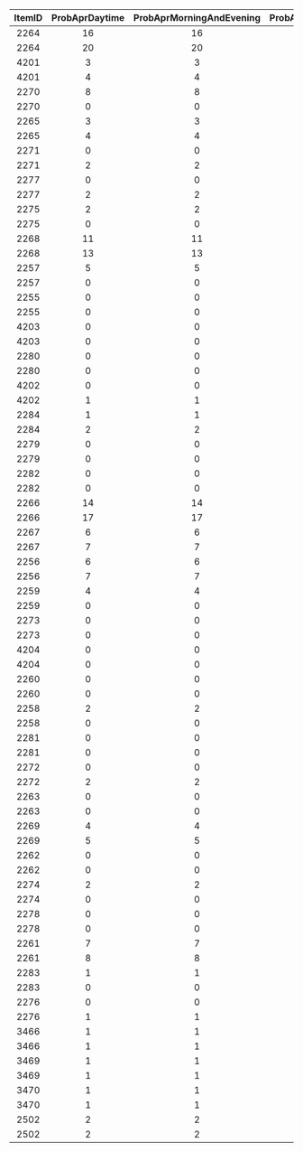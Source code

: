 | ItemID | ProbAprDaytime | ProbAprMorningAndEvening | ProbAprNight | ProbAugDaytime | ProbAugMorningAndEvening | ProbAugNight | ProbDecDaytime | ProbDecMorningAndEvening | ProbDecNight | ProbFebDaytime | ProbFebMorningAndEvening | ProbFebNight | ProbJanDaytime | ProbJanMorningAndEvening | ProbJanNight | ProbJulDaytime | ProbJulMorningAndEvening | ProbJulNight | ProbJunDaytime | ProbJunMorningAndEvening | ProbJunNight | ProbMarDaytime | ProbMarMorningAndEvening | ProbMarNight | ProbMayDaytime | ProbMayMorningAndEvening | ProbMayNight | ProbNovDaytime | ProbNovMorningAndEvening | ProbNovNight | ProbOctDaytime | ProbOctMorningAndEvening | ProbOctNight | ProbSepDaytime | ProbSepMorningAndEvening | ProbSepNight | AppearArea |
|:--:|:--:|:--:|:--:|:--:|:--:|:--:|:--:|:--:|:--:|:--:|:--:|:--:|:--:|:--:|:--:|:--:|:--:|:--:|:--:|:--:|:--:|:--:|:--:|:--:|:--:|:--:|:--:|:--:|:--:|:--:|:--:|:--:|:--:|:--:|:--:|:--:|:--:|
| 2264 | 16 | 16 | 17 | 15 | 14 | 16 | 21 | 20 | 18 | 20 | 19 | 18 | 21 | 20 | 18 | 15 | 14 | 15 | 18 | 18 | 17 | 20 | 18 | 19 | 20 | 20 | 20 | 21 | 20 | 19 | 20 | 20 | 21 | 15 | 15 | 15 | 0 | 
| 2264 | 20 | 20 | 21 | 20 | 19 | 18 | 18 | 18 | 17 | 15 | 14 | 16 | 15 | 14 | 15 | 21 | 20 | 18 | 21 | 20 | 18 | 15 | 15 | 15 | 21 | 20 | 19 | 20 | 20 | 20 | 16 | 16 | 17 | 20 | 18 | 19 | 1 | 
| 4201 | 3 | 3 | 0 | 3 | 3 | 0 | 4 | 3 | 0 | 4 | 3 | 0 | 4 | 3 | 0 | 3 | 3 | 0 | 3 | 3 | 0 | 3 | 3 | 0 | 3 | 3 | 0 | 5 | 3 | 0 | 4 | 4 | 0 | 2 | 2 | 0 | 0 | 
| 4201 | 4 | 4 | 0 | 4 | 3 | 0 | 3 | 3 | 0 | 3 | 3 | 0 | 3 | 3 | 0 | 4 | 3 | 0 | 4 | 3 | 0 | 2 | 2 | 0 | 5 | 3 | 0 | 3 | 3 | 0 | 3 | 3 | 0 | 3 | 3 | 0 | 1 | 
| 2270 | 8 | 8 | 8 | 8 | 7 | 8 | 10 | 9 | 9 | 10 | 9 | 9 | 10 | 9 | 9 | 8 | 8 | 8 | 9 | 8 | 9 | 9 | 9 | 9 | 9 | 9 | 9 | 0 | 0 | 0 | 0 | 0 | 0 | 0 | 0 | 0 | 0 | 
| 2270 | 0 | 0 | 0 | 10 | 9 | 9 | 9 | 8 | 9 | 8 | 7 | 8 | 8 | 8 | 8 | 10 | 9 | 9 | 10 | 9 | 9 | 0 | 0 | 0 | 0 | 0 | 0 | 9 | 9 | 9 | 8 | 8 | 8 | 9 | 9 | 9 | 1 | 
| 2265 | 3 | 3 | 3 | 3 | 3 | 3 | 0 | 0 | 0 | 0 | 0 | 0 | 0 | 0 | 0 | 3 | 3 | 3 | 4 | 4 | 4 | 4 | 4 | 4 | 4 | 4 | 4 | 4 | 4 | 4 | 4 | 4 | 5 | 4 | 4 | 3 | 0 | 
| 2265 | 4 | 4 | 5 | 0 | 0 | 0 | 4 | 4 | 4 | 3 | 3 | 3 | 3 | 3 | 3 | 0 | 0 | 0 | 0 | 0 | 0 | 4 | 4 | 3 | 4 | 4 | 4 | 4 | 4 | 4 | 3 | 3 | 3 | 4 | 4 | 4 | 1 | 
| 2271 | 0 | 0 | 0 | 2 | 2 | 2 | 0 | 0 | 0 | 0 | 0 | 0 | 0 | 0 | 0 | 0 | 0 | 0 | 0 | 0 | 0 | 0 | 0 | 0 | 0 | 0 | 0 | 0 | 0 | 0 | 2 | 2 | 2 | 2 | 2 | 2 | 0 | 
| 2271 | 2 | 2 | 2 | 0 | 0 | 0 | 0 | 0 | 0 | 2 | 2 | 2 | 0 | 0 | 0 | 0 | 0 | 0 | 0 | 0 | 0 | 2 | 2 | 2 | 0 | 0 | 0 | 0 | 0 | 0 | 0 | 0 | 0 | 0 | 0 | 0 | 1 | 
| 2277 | 0 | 0 | 0 | 2 | 2 | 0 | 0 | 0 | 0 | 0 | 0 | 0 | 0 | 0 | 0 | 0 | 0 | 0 | 0 | 0 | 0 | 0 | 0 | 0 | 0 | 0 | 0 | 2 | 2 | 0 | 2 | 2 | 0 | 2 | 2 | 0 | 0 | 
| 2277 | 2 | 2 | 0 | 0 | 0 | 0 | 0 | 0 | 0 | 2 | 2 | 0 | 0 | 0 | 0 | 0 | 0 | 0 | 0 | 0 | 0 | 2 | 2 | 0 | 2 | 2 | 0 | 0 | 0 | 0 | 0 | 0 | 0 | 0 | 0 | 0 | 1 | 
| 2275 | 2 | 2 | 2 | 2 | 1 | 1 | 2 | 2 | 2 | 2 | 2 | 2 | 2 | 2 | 2 | 2 | 2 | 2 | 0 | 0 | 0 | 2 | 2 | 2 | 0 | 0 | 0 | 2 | 2 | 2 | 0 | 0 | 0 | 2 | 1 | 1 | 0 | 
| 2275 | 0 | 0 | 0 | 2 | 2 | 2 | 0 | 0 | 0 | 2 | 1 | 1 | 2 | 2 | 2 | 2 | 2 | 2 | 2 | 2 | 2 | 2 | 1 | 1 | 2 | 2 | 2 | 0 | 0 | 0 | 2 | 2 | 2 | 2 | 2 | 2 | 1 | 
| 2268 | 11 | 11 | 11 | 0 | 0 | 0 | 13 | 13 | 12 | 13 | 13 | 12 | 13 | 13 | 12 | 0 | 0 | 0 | 0 | 0 | 0 | 13 | 12 | 12 | 0 | 0 | 0 | 13 | 13 | 12 | 13 | 13 | 14 | 0 | 0 | 0 | 0 | 
| 2268 | 13 | 13 | 14 | 13 | 13 | 12 | 0 | 0 | 0 | 0 | 0 | 0 | 0 | 0 | 0 | 13 | 13 | 12 | 13 | 13 | 12 | 0 | 0 | 0 | 13 | 13 | 12 | 0 | 0 | 0 | 11 | 11 | 11 | 13 | 12 | 12 | 1 | 
| 2257 | 5 | 5 | 5 | 5 | 5 | 5 | 0 | 0 | 0 | 0 | 0 | 0 | 0 | 0 | 0 | 5 | 5 | 5 | 6 | 5 | 6 | 0 | 0 | 0 | 6 | 6 | 6 | 0 | 0 | 0 | 0 | 0 | 0 | 5 | 5 | 6 | 0 | 
| 2257 | 0 | 0 | 0 | 0 | 0 | 0 | 6 | 5 | 6 | 5 | 5 | 5 | 5 | 5 | 5 | 0 | 0 | 0 | 0 | 0 | 0 | 5 | 5 | 6 | 0 | 0 | 0 | 6 | 6 | 6 | 5 | 5 | 5 | 0 | 0 | 0 | 1 | 
| 2255 | 0 | 0 | 0 | 0 | 0 | 0 | 11 | 10 | 10 | 11 | 10 | 10 | 11 | 10 | 10 | 0 | 0 | 0 | 0 | 0 | 0 | 10 | 10 | 10 | 0 | 0 | 0 | 0 | 0 | 0 | 0 | 0 | 0 | 0 | 0 | 0 | 0 | 
| 2255 | 0 | 0 | 0 | 11 | 10 | 10 | 0 | 0 | 0 | 0 | 0 | 0 | 0 | 0 | 0 | 11 | 10 | 10 | 11 | 10 | 10 | 0 | 0 | 0 | 0 | 0 | 0 | 0 | 0 | 0 | 0 | 0 | 0 | 10 | 10 | 10 | 1 | 
| 4203 | 0 | 0 | 0 | 2 | 2 | 2 | 0 | 0 | 0 | 0 | 0 | 0 | 0 | 0 | 0 | 2 | 2 | 2 | 2 | 2 | 2 | 0 | 0 | 0 | 0 | 0 | 0 | 0 | 0 | 0 | 0 | 0 | 0 | 2 | 2 | 2 | 0 | 
| 4203 | 0 | 0 | 0 | 0 | 0 | 0 | 2 | 2 | 2 | 2 | 2 | 2 | 2 | 2 | 2 | 0 | 0 | 0 | 0 | 0 | 0 | 2 | 2 | 2 | 0 | 0 | 0 | 0 | 0 | 0 | 0 | 0 | 0 | 0 | 0 | 0 | 1 | 
| 2280 | 0 | 0 | 0 | 0 | 2 | 2 | 0 | 0 | 0 | 0 | 0 | 0 | 0 | 0 | 0 | 0 | 2 | 2 | 0 | 2 | 2 | 0 | 0 | 0 | 0 | 0 | 0 | 0 | 0 | 0 | 0 | 0 | 0 | 0 | 2 | 2 | 0 | 
| 2280 | 0 | 0 | 0 | 0 | 0 | 0 | 0 | 2 | 2 | 0 | 2 | 2 | 0 | 2 | 2 | 0 | 0 | 0 | 0 | 0 | 0 | 0 | 2 | 2 | 0 | 0 | 0 | 0 | 0 | 0 | 0 | 0 | 0 | 0 | 0 | 0 | 1 | 
| 4202 | 0 | 0 | 0 | 1 | 1 | 1 | 0 | 0 | 0 | 0 | 0 | 0 | 0 | 0 | 0 | 1 | 1 | 1 | 1 | 1 | 1 | 0 | 0 | 0 | 1 | 1 | 1 | 0 | 0 | 0 | 1 | 1 | 1 | 1 | 1 | 1 | 0 | 
| 4202 | 1 | 1 | 1 | 0 | 0 | 0 | 1 | 1 | 1 | 1 | 1 | 1 | 1 | 1 | 1 | 0 | 0 | 0 | 0 | 0 | 0 | 1 | 1 | 1 | 0 | 0 | 0 | 1 | 1 | 1 | 0 | 0 | 0 | 0 | 0 | 0 | 1 | 
| 2284 | 1 | 1 | 1 | 1 | 1 | 1 | 2 | 2 | 2 | 2 | 2 | 2 | 2 | 2 | 2 | 1 | 1 | 1 | 1 | 1 | 1 | 2 | 2 | 2 | 2 | 2 | 2 | 2 | 2 | 2 | 2 | 2 | 2 | 1 | 1 | 1 | 0 | 
| 2284 | 2 | 2 | 2 | 2 | 2 | 2 | 1 | 1 | 1 | 1 | 1 | 1 | 1 | 1 | 1 | 2 | 2 | 2 | 2 | 2 | 2 | 1 | 1 | 1 | 2 | 2 | 2 | 2 | 2 | 2 | 1 | 1 | 1 | 2 | 2 | 2 | 1 | 
| 2279 | 0 | 0 | 0 | 0 | 1 | 1 | 0 | 0 | 0 | 0 | 0 | 0 | 0 | 0 | 0 | 0 | 1 | 1 | 0 | 1 | 1 | 0 | 0 | 0 | 0 | 0 | 0 | 0 | 0 | 0 | 0 | 0 | 0 | 0 | 1 | 1 | 0 | 
| 2279 | 0 | 0 | 0 | 0 | 0 | 0 | 0 | 1 | 1 | 0 | 1 | 1 | 0 | 1 | 1 | 0 | 0 | 0 | 0 | 0 | 0 | 0 | 1 | 1 | 0 | 0 | 0 | 0 | 0 | 0 | 0 | 0 | 0 | 0 | 0 | 0 | 1 | 
| 2282 | 0 | 0 | 0 | 1 | 1 | 1 | 0 | 0 | 0 | 0 | 0 | 0 | 0 | 0 | 0 | 1 | 1 | 1 | 1 | 1 | 1 | 0 | 0 | 0 | 0 | 0 | 0 | 0 | 0 | 0 | 0 | 0 | 0 | 1 | 1 | 1 | 0 | 
| 2282 | 0 | 0 | 0 | 0 | 0 | 0 | 1 | 1 | 1 | 1 | 1 | 1 | 1 | 1 | 1 | 0 | 0 | 0 | 0 | 0 | 0 | 1 | 1 | 1 | 0 | 0 | 0 | 0 | 0 | 0 | 0 | 0 | 0 | 0 | 0 | 0 | 1 | 
| 2266 | 14 | 14 | 14 | 11 | 11 | 12 | 17 | 16 | 16 | 18 | 17 | 16 | 17 | 16 | 16 | 13 | 12 | 13 | 16 | 16 | 16 | 17 | 15 | 16 | 16 | 16 | 17 | 17 | 16 | 16 | 17 | 17 | 18 | 13 | 12 | 14 | 0 | 
| 2266 | 17 | 17 | 18 | 18 | 17 | 16 | 16 | 16 | 16 | 11 | 11 | 12 | 13 | 12 | 13 | 17 | 16 | 16 | 17 | 16 | 16 | 13 | 12 | 14 | 17 | 16 | 16 | 16 | 16 | 17 | 14 | 14 | 14 | 17 | 15 | 16 | 1 | 
| 2267 | 6 | 6 | 6 | 5 | 5 | 5 | 7 | 6 | 6 | 7 | 6 | 6 | 7 | 6 | 6 | 6 | 5 | 6 | 7 | 6 | 6 | 7 | 6 | 6 | 6 | 6 | 7 | 7 | 6 | 7 | 7 | 7 | 7 | 7 | 7 | 7 | 0 | 
| 2267 | 7 | 7 | 7 | 7 | 6 | 6 | 7 | 6 | 6 | 5 | 5 | 5 | 6 | 5 | 6 | 7 | 6 | 6 | 7 | 6 | 6 | 7 | 7 | 7 | 7 | 6 | 7 | 6 | 6 | 7 | 6 | 6 | 6 | 7 | 6 | 6 | 1 | 
| 2256 | 6 | 6 | 6 | 5 | 5 | 5 | 0 | 0 | 0 | 0 | 0 | 0 | 0 | 0 | 0 | 5 | 5 | 5 | 6 | 6 | 6 | 0 | 0 | 0 | 6 | 6 | 6 | 7 | 6 | 6 | 7 | 7 | 7 | 6 | 6 | 6 | 0 | 
| 2256 | 7 | 7 | 7 | 0 | 0 | 0 | 6 | 6 | 6 | 5 | 5 | 5 | 5 | 5 | 5 | 0 | 0 | 0 | 0 | 0 | 0 | 6 | 6 | 6 | 7 | 6 | 6 | 6 | 6 | 6 | 6 | 6 | 6 | 0 | 0 | 0 | 1 | 
| 2259 | 4 | 4 | 4 | 4 | 4 | 4 | 0 | 0 | 0 | 0 | 0 | 0 | 0 | 0 | 0 | 4 | 4 | 4 | 4 | 4 | 4 | 0 | 0 | 0 | 5 | 5 | 5 | 0 | 0 | 0 | 0 | 0 | 0 | 4 | 4 | 4 | 0 | 
| 2259 | 0 | 0 | 0 | 0 | 0 | 0 | 4 | 4 | 4 | 4 | 4 | 4 | 4 | 4 | 4 | 0 | 0 | 0 | 0 | 0 | 0 | 4 | 4 | 4 | 0 | 0 | 0 | 5 | 5 | 5 | 4 | 4 | 4 | 0 | 0 | 0 | 1 | 
| 2273 | 0 | 0 | 0 | 0 | 0 | 0 | 0 | 6 | 6 | 0 | 6 | 6 | 0 | 6 | 6 | 0 | 0 | 0 | 0 | 0 | 0 | 0 | 6 | 6 | 0 | 0 | 0 | 0 | 6 | 6 | 0 | 0 | 0 | 0 | 0 | 0 | 0 | 
| 2273 | 0 | 0 | 0 | 0 | 6 | 6 | 0 | 0 | 0 | 0 | 0 | 0 | 0 | 0 | 0 | 0 | 6 | 6 | 0 | 6 | 6 | 0 | 0 | 0 | 0 | 6 | 6 | 0 | 0 | 0 | 0 | 0 | 0 | 0 | 6 | 6 | 1 | 
| 4204 | 0 | 0 | 1 | 0 | 0 | 1 | 0 | 0 | 1 | 0 | 0 | 1 | 0 | 0 | 1 | 0 | 0 | 1 | 0 | 0 | 1 | 0 | 0 | 1 | 0 | 0 | 1 | 0 | 0 | 1 | 0 | 0 | 1 | 0 | 0 | 1 | 0 | 
| 4204 | 0 | 0 | 1 | 0 | 0 | 1 | 0 | 0 | 1 | 0 | 0 | 1 | 0 | 0 | 1 | 0 | 0 | 1 | 0 | 0 | 1 | 0 | 0 | 1 | 0 | 0 | 1 | 0 | 0 | 1 | 0 | 0 | 1 | 0 | 0 | 1 | 1 | 
| 2260 | 0 | 0 | 0 | 1 | 1 | 0 | 0 | 0 | 0 | 0 | 0 | 0 | 0 | 0 | 0 | 1 | 1 | 0 | 0 | 0 | 0 | 0 | 0 | 0 | 0 | 0 | 0 | 0 | 0 | 0 | 0 | 0 | 0 | 0 | 0 | 0 | 0 | 
| 2260 | 0 | 0 | 0 | 0 | 0 | 0 | 0 | 0 | 0 | 1 | 1 | 0 | 1 | 1 | 0 | 0 | 0 | 0 | 0 | 0 | 0 | 0 | 0 | 0 | 0 | 0 | 0 | 0 | 0 | 0 | 0 | 0 | 0 | 0 | 0 | 0 | 1 | 
| 2258 | 2 | 2 | 2 | 2 | 2 | 2 | 0 | 0 | 0 | 0 | 0 | 0 | 0 | 0 | 0 | 2 | 2 | 2 | 2 | 2 | 2 | 0 | 0 | 0 | 2 | 2 | 2 | 0 | 0 | 0 | 0 | 0 | 0 | 2 | 2 | 2 | 0 | 
| 2258 | 0 | 0 | 0 | 0 | 0 | 0 | 2 | 2 | 2 | 2 | 2 | 2 | 2 | 2 | 2 | 0 | 0 | 0 | 0 | 0 | 0 | 2 | 2 | 2 | 0 | 0 | 0 | 2 | 2 | 2 | 2 | 2 | 2 | 0 | 0 | 0 | 1 | 
| 2281 | 0 | 0 | 0 | 0 | 1 | 1 | 0 | 0 | 0 | 0 | 0 | 0 | 0 | 0 | 0 | 0 | 1 | 1 | 0 | 1 | 1 | 0 | 0 | 0 | 0 | 0 | 0 | 0 | 0 | 0 | 0 | 0 | 0 | 0 | 1 | 1 | 0 | 
| 2281 | 0 | 0 | 0 | 0 | 0 | 0 | 0 | 1 | 1 | 0 | 1 | 1 | 0 | 1 | 1 | 0 | 0 | 0 | 0 | 0 | 0 | 0 | 1 | 1 | 0 | 0 | 0 | 0 | 0 | 0 | 0 | 0 | 0 | 0 | 0 | 0 | 1 | 
| 2272 | 0 | 0 | 0 | 2 | 2 | 2 | 0 | 0 | 0 | 0 | 0 | 0 | 0 | 0 | 0 | 2 | 2 | 2 | 2 | 2 | 2 | 0 | 0 | 0 | 0 | 0 | 0 | 0 | 0 | 0 | 2 | 2 | 2 | 2 | 2 | 2 | 0 | 
| 2272 | 2 | 2 | 2 | 0 | 0 | 0 | 2 | 2 | 2 | 2 | 2 | 2 | 2 | 2 | 2 | 0 | 0 | 0 | 0 | 0 | 0 | 2 | 2 | 2 | 0 | 0 | 0 | 0 | 0 | 0 | 0 | 0 | 0 | 0 | 0 | 0 | 1 | 
| 2263 | 0 | 0 | 0 | 8 | 7 | 8 | 0 | 0 | 0 | 0 | 0 | 0 | 0 | 0 | 0 | 8 | 8 | 8 | 0 | 0 | 0 | 0 | 0 | 0 | 0 | 0 | 0 | 0 | 0 | 0 | 0 | 0 | 0 | 8 | 8 | 8 | 0 | 
| 2263 | 0 | 0 | 0 | 0 | 0 | 0 | 0 | 0 | 0 | 8 | 7 | 8 | 8 | 8 | 8 | 0 | 0 | 0 | 0 | 0 | 0 | 8 | 8 | 8 | 0 | 0 | 0 | 0 | 0 | 0 | 0 | 0 | 0 | 0 | 0 | 0 | 1 | 
| 2269 | 4 | 4 | 5 | 4 | 4 | 4 | 5 | 5 | 5 | 5 | 5 | 5 | 5 | 5 | 5 | 4 | 4 | 4 | 5 | 4 | 5 | 5 | 5 | 5 | 5 | 5 | 5 | 5 | 5 | 5 | 5 | 5 | 6 | 6 | 5 | 6 | 0 | 
| 2269 | 5 | 5 | 6 | 5 | 5 | 5 | 5 | 4 | 5 | 4 | 4 | 4 | 4 | 4 | 4 | 5 | 5 | 5 | 5 | 5 | 5 | 6 | 5 | 6 | 5 | 5 | 5 | 5 | 5 | 5 | 4 | 4 | 5 | 5 | 5 | 5 | 1 | 
| 2262 | 0 | 0 | 0 | 0 | 0 | 0 | 0 | 0 | 5 | 0 | 0 | 5 | 0 | 0 | 5 | 0 | 0 | 0 | 0 | 0 | 0 | 0 | 0 | 0 | 0 | 0 | 0 | 0 | 0 | 5 | 0 | 0 | 0 | 0 | 0 | 0 | 0 | 
| 2262 | 0 | 0 | 0 | 0 | 0 | 5 | 0 | 0 | 0 | 0 | 0 | 0 | 0 | 0 | 0 | 0 | 0 | 5 | 0 | 0 | 5 | 0 | 0 | 0 | 0 | 0 | 5 | 0 | 0 | 0 | 0 | 0 | 0 | 0 | 0 | 0 | 1 | 
| 2274 | 2 | 2 | 2 | 0 | 0 | 0 | 2 | 2 | 2 | 2 | 2 | 2 | 2 | 2 | 2 | 0 | 0 | 0 | 0 | 0 | 0 | 2 | 2 | 2 | 0 | 0 | 0 | 2 | 2 | 2 | 0 | 0 | 0 | 0 | 0 | 0 | 0 | 
| 2274 | 0 | 0 | 0 | 2 | 2 | 2 | 0 | 0 | 0 | 0 | 0 | 0 | 0 | 0 | 0 | 2 | 2 | 2 | 2 | 2 | 2 | 0 | 0 | 0 | 2 | 2 | 2 | 0 | 0 | 0 | 2 | 2 | 2 | 2 | 2 | 2 | 1 | 
| 2278 | 0 | 0 | 0 | 1 | 1 | 0 | 0 | 0 | 0 | 0 | 0 | 0 | 0 | 0 | 0 | 1 | 1 | 0 | 0 | 0 | 0 | 0 | 0 | 0 | 0 | 0 | 0 | 0 | 0 | 0 | 0 | 0 | 0 | 1 | 1 | 0 | 0 | 
| 2278 | 0 | 0 | 0 | 0 | 0 | 0 | 0 | 0 | 0 | 1 | 1 | 0 | 1 | 1 | 0 | 0 | 0 | 0 | 0 | 0 | 0 | 1 | 1 | 0 | 0 | 0 | 0 | 0 | 0 | 0 | 0 | 0 | 0 | 0 | 0 | 0 | 1 | 
| 2261 | 7 | 7 | 7 | 6 | 6 | 7 | 0 | 0 | 0 | 0 | 0 | 0 | 0 | 0 | 0 | 7 | 6 | 7 | 7 | 7 | 7 | 0 | 0 | 0 | 8 | 8 | 8 | 8 | 8 | 8 | 8 | 8 | 8 | 8 | 7 | 8 | 0 | 
| 2261 | 8 | 8 | 8 | 0 | 0 | 0 | 7 | 7 | 7 | 6 | 6 | 7 | 7 | 6 | 7 | 0 | 0 | 0 | 0 | 0 | 0 | 8 | 7 | 8 | 8 | 8 | 8 | 8 | 8 | 8 | 7 | 7 | 7 | 0 | 0 | 0 | 1 | 
| 2283 | 1 | 1 | 1 | 0 | 0 | 0 | 1 | 1 | 1 | 1 | 1 | 1 | 1 | 1 | 1 | 0 | 0 | 0 | 0 | 0 | 0 | 1 | 1 | 1 | 1 | 1 | 1 | 0 | 0 | 0 | 0 | 0 | 0 | 0 | 0 | 0 | 0 | 
| 2283 | 0 | 0 | 0 | 1 | 1 | 1 | 0 | 0 | 0 | 0 | 0 | 0 | 0 | 0 | 0 | 1 | 1 | 1 | 1 | 1 | 1 | 0 | 0 | 0 | 0 | 0 | 0 | 1 | 1 | 1 | 1 | 1 | 1 | 1 | 1 | 1 | 1 | 
| 2276 | 0 | 0 | 0 | 1 | 1 | 1 | 0 | 0 | 0 | 0 | 0 | 0 | 0 | 0 | 0 | 1 | 1 | 1 | 1 | 1 | 1 | 0 | 0 | 0 | 1 | 1 | 1 | 0 | 0 | 0 | 1 | 1 | 1 | 1 | 1 | 1 | 0 | 
| 2276 | 1 | 1 | 1 | 0 | 0 | 0 | 1 | 1 | 1 | 1 | 1 | 1 | 1 | 1 | 1 | 0 | 0 | 0 | 0 | 0 | 0 | 1 | 1 | 1 | 0 | 0 | 0 | 1 | 1 | 1 | 0 | 0 | 0 | 0 | 0 | 0 | 1 | 
| 3466 | 1 | 1 | 1 | 1 | 1 | 1 | 1 | 1 | 1 | 1 | 1 | 1 | 1 | 1 | 1 | 1 | 1 | 1 | 1 | 1 | 1 | 1 | 1 | 1 | 1 | 1 | 1 | 1 | 1 | 1 | 1 | 1 | 1 | 1 | 1 | 1 | 0 | 
| 3466 | 1 | 1 | 1 | 1 | 1 | 1 | 1 | 1 | 1 | 1 | 1 | 1 | 1 | 1 | 1 | 1 | 1 | 1 | 1 | 1 | 1 | 1 | 1 | 1 | 1 | 1 | 1 | 1 | 1 | 1 | 1 | 1 | 1 | 1 | 1 | 1 | 1 | 
| 3469 | 1 | 1 | 1 | 1 | 1 | 1 | 1 | 1 | 1 | 1 | 1 | 1 | 1 | 1 | 1 | 1 | 1 | 1 | 1 | 1 | 1 | 1 | 1 | 1 | 1 | 1 | 1 | 1 | 1 | 1 | 1 | 1 | 1 | 1 | 1 | 1 | 0 | 
| 3469 | 1 | 1 | 1 | 1 | 1 | 1 | 1 | 1 | 1 | 1 | 1 | 1 | 1 | 1 | 1 | 1 | 1 | 1 | 1 | 1 | 1 | 1 | 1 | 1 | 1 | 1 | 1 | 1 | 1 | 1 | 1 | 1 | 1 | 1 | 1 | 1 | 1 | 
| 3470 | 1 | 1 | 1 | 1 | 1 | 1 | 1 | 1 | 1 | 1 | 1 | 1 | 1 | 1 | 1 | 1 | 1 | 1 | 1 | 1 | 1 | 1 | 1 | 1 | 1 | 1 | 1 | 1 | 1 | 1 | 1 | 1 | 1 | 1 | 1 | 1 | 0 | 
| 3470 | 1 | 1 | 1 | 1 | 1 | 1 | 1 | 1 | 1 | 1 | 1 | 1 | 1 | 1 | 1 | 1 | 1 | 1 | 1 | 1 | 1 | 1 | 1 | 1 | 1 | 1 | 1 | 1 | 1 | 1 | 1 | 1 | 1 | 1 | 1 | 1 | 1 | 
| 2502 | 2 | 2 | 2 | 2 | 2 | 2 | 2 | 2 | 2 | 2 | 2 | 2 | 2 | 2 | 2 | 2 | 2 | 2 | 2 | 2 | 2 | 2 | 2 | 2 | 2 | 2 | 2 | 2 | 2 | 2 | 2 | 2 | 2 | 2 | 2 | 2 | 0 | 
| 2502 | 2 | 2 | 2 | 2 | 2 | 2 | 2 | 2 | 2 | 2 | 2 | 2 | 2 | 2 | 2 | 2 | 2 | 2 | 2 | 2 | 2 | 2 | 2 | 2 | 2 | 2 | 2 | 2 | 2 | 2 | 2 | 2 | 2 | 2 | 2 | 2 | 1 | 

